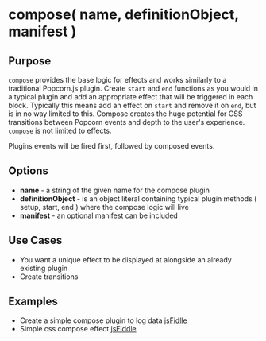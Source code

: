 # compose( name, definitionObject, manifest ) #

## Purpose ##

`compose` provides the base logic for effects and works similarly to a traditional Popcorn.js plugin. Create `start` and `end` functions as you would in a typical plugin and add an appropriate effect that will be triggered in each block. Typically this means add an effect on `start` and remove it on `end`, but is in no way limited to this. Compose creates the huge potential for CSS transitions between Popcorn events and depth to the user's experience. `compose` is not limited to effects.

Plugins events will be fired first, followed by composed events.

## Options ##

* **name** - a string of the given name for the compose plugin
* **definitionObject** -  is an object literal containing typical plugin methods ( setup, start, end ) where the compose logic will live
* **manifest** - an optional manifest can be included

## Use Cases ##

* You want a unique effect to be displayed at alongside an already existing plugin
* Create transitions

## Examples ##

* Create a simple compose plugin to log data [jsFidlle](http://jsfiddle.net/popcornjs/q4rWE/)
* Simple css compose effect [jsFiddle](http://jsfiddle.net/popcornjs/jHL9m/)
